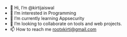 - 👋 Hi, I’m @kirtijaiswal
- 👀 I’m interested in Programming
- 🌱 I’m currently learning Appsecurity
- 💞️ I’m looking to collaborate on tools and web projects.
- 📫 How to reach me rootxkirti@gmail.com

<!---
kirtijaiswa1/kirtijaiswa1 is a ✨ special ✨ repository because its `README.md` (this file) appears on your GitHub profile.
You can click the Preview link to take a look at your changes.
--->
